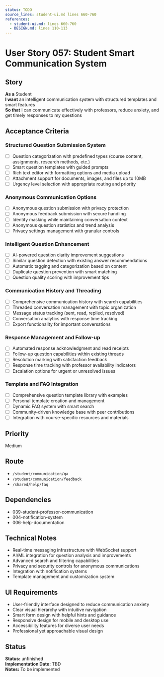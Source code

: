 ```yaml
---
status: TODO
source_lines: student-ui.md lines 660-760
references:
  - student-ui.md: lines 660-760
  - DESIGN.md: lines 110-113
---
```


# User Story 057: Student Smart Communication System

## Story
**As a** Student  
**I want** an intelligent communication system with structured templates and smart features  
**So that** I can communicate effectively with professors, reduce anxiety, and get timely responses to my questions

## Acceptance Criteria

### Structured Question Submission System
- [ ] Question categorization with predefined types (course content, assignments, research methods, etc.)
- [ ] Smart question templates with guided prompts
- [ ] Rich text editor with formatting options and media upload
- [ ] Attachment support for documents, images, and files up to 10MB
- [ ] Urgency level selection with appropriate routing and priority

### Anonymous Communication Options
- [ ] Anonymous question submission with privacy protection
- [ ] Anonymous feedback submission with secure handling
- [ ] Identity masking while maintaining conversation context
- [ ] Anonymous question statistics and trend analysis
- [ ] Privacy settings management with granular controls

### Intelligent Question Enhancement
- [ ] AI-powered question clarity improvement suggestions
- [ ] Similar question detection with existing answer recommendations
- [ ] Automatic tagging and categorization based on content
- [ ] Duplicate question prevention with smart matching
- [ ] Question quality scoring with improvement tips

### Communication History and Threading
- [ ] Comprehensive communication history with search capabilities
- [ ] Threaded conversation management with topic organization
- [ ] Message status tracking (sent, read, replied, resolved)
- [ ] Conversation analytics with response time tracking
- [ ] Export functionality for important conversations

### Response Management and Follow-up
- [ ] Automated response acknowledgment and read receipts
- [ ] Follow-up question capabilities within existing threads
- [ ] Resolution marking with satisfaction feedback
- [ ] Response time tracking with professor availability indicators
- [ ] Escalation options for urgent or unresolved issues

### Template and FAQ Integration
- [ ] Comprehensive question template library with examples
- [ ] Personal template creation and management
- [ ] Dynamic FAQ system with smart search
- [ ] Community-driven knowledge base with peer contributions
- [ ] Integration with course-specific resources and materials

## Priority
Medium

## Route
- `/student/communication/qa`
- `/student/communication/feedback`
- `/shared/help/faq`

## Dependencies
- 039-student-professor-communication
- 004-notification-system
- 006-help-documentation

## Technical Notes
- Real-time messaging infrastructure with WebSocket support
- AI/ML integration for question analysis and improvements
- Advanced search and filtering capabilities
- Privacy and security controls for anonymous communications
- Integration with notification systems
- Template management and customization system

## UI Requirements
- User-friendly interface designed to reduce communication anxiety
- Clear visual hierarchy with intuitive navigation
- Smart form design with helpful hints and guidance
- Responsive design for mobile and desktop use
- Accessibility features for diverse user needs
- Professional yet approachable visual design
## Status
**Status:** unfinished  
**Implementation Date:** TBD  
**Notes:** To be implemented
